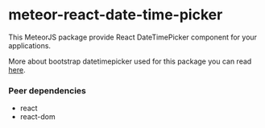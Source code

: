 # meteor-react-date-time-picker

This MeteorJS package provide React DateTimePicker component for your applications.

More about bootstrap datetimepicker used for this package you can read [here](https://github.com/smalot/bootstrap-datetimepicker).

### Peer dependencies
* react
* react-dom
